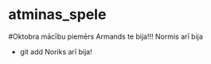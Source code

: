 # atminas_spele

#Oktobra mācību piemērs
Armands te bija!!!
Normis arī bija

- git add
Noriks arī bija!